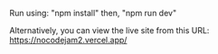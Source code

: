 Run using:
"npm install"
then,
"npm run dev"

Alternatively, you can view the live site from this URL: https://nocodejam2.vercel.app/